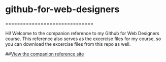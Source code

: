 # github-for-web-designers
==============================

Hi! Welcome to the companion reference to my Github for Web Designers course. This reference also serves as the excercise files for my course, so you can download the excercise files from this repo as well.

##[View the companion reference site](https://metalheadvipin.github.io/github-for-web-designers/)
